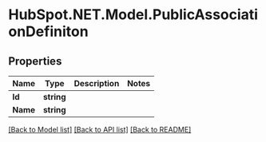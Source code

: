 # HubSpot.NET.Model.PublicAssociationDefiniton

## Properties

Name | Type | Description | Notes
------------ | ------------- | ------------- | -------------
**Id** | **string** |  | 
**Name** | **string** |  | 

[[Back to Model list]](../README.md#documentation-for-models) [[Back to API list]](../README.md#documentation-for-api-endpoints) [[Back to README]](../README.md)

